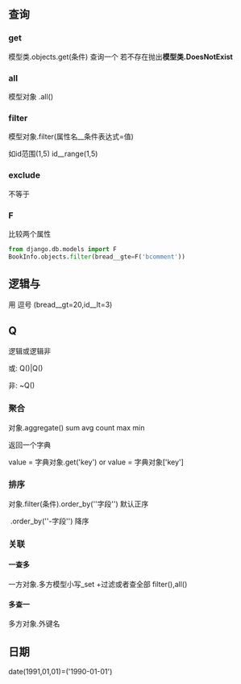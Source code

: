 ## 查询

### get

模型类.objects.get(条件)
查询一个 若不存在抛出**模型类.DoesNotExist** 

### all

模型对象 .all() 



### filter

模型对象.filter(属性名__条件表达式=值)

如id范围(1,5) id__range(1,5)

### exclude

不等于



### F	

比较两个属性

```python
from django.db.models import F
BookInfo.objects.filter(bread__gte=F('bcomment'))
```



## 逻辑与

用 逗号 (bread__gt=20,id__lt=3)



## Q

逻辑或逻辑非

或: Q()|Q()

非: ~Q()



### 聚合

对象.aggregate()  sum avg count max min

返回一个字典

value = 字典对象.get('key') or value = 字典对象['key']



### 排序

对象.filter(条件).order_by(''字段'')  默认正序

​			.order_by(''-字段'')   降序





### 关联

#### 一查多

 一方对象.多方模型小写_set   +过滤或者查全部 filter(),all()

#### 多查一

多方对象.外键名    

#### 





## 日期

date(1991,01,01)=('1990-01-01')